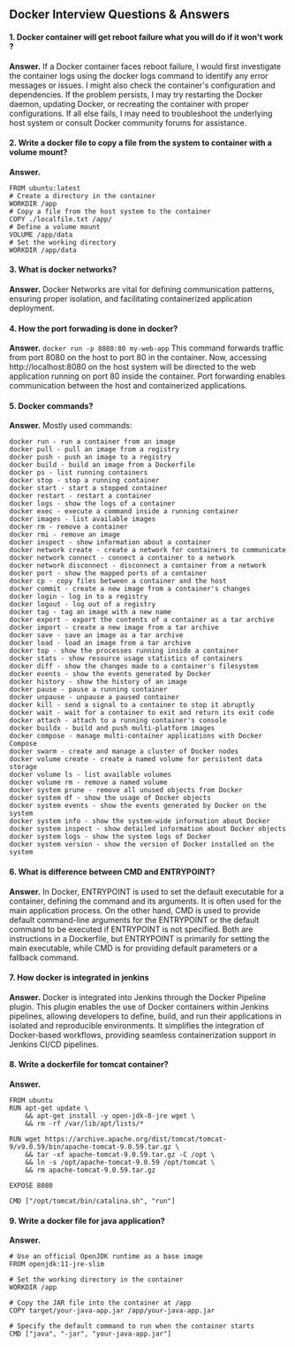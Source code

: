 ## Docker Interview Questions & Answers

#### 1. Docker container will get reboot failure what you will do if it won't work ?
**Answer.** If a Docker container faces reboot failure, I would first investigate the container logs using the docker logs command to identify any error messages or issues. I might also check the container's configuration and dependencies. If the problem persists, I may try restarting the Docker daemon, updating Docker, or recreating the container with proper configurations. If all else fails, I may need to troubleshoot the underlying host system or consult Docker community forums for assistance.

#### 2. Write a docker file to copy a file from the system to container with a volume mount?
**Answer.**
```
FROM ubuntu:latest
# Create a directory in the container
WORKDIR /app
# Copy a file from the host system to the container
COPY ./localfile.txt /app/
# Define a volume mount
VOLUME /app/data
# Set the working directory
WORKDIR /app/data
```

#### 3. What is docker networks?
**Answer.** Docker Networks are vital for defining communication patterns, ensuring proper isolation, and facilitating containerized application deployment.

#### 4. How the port forwading is done in docker?
**Answer.**
``
docker run -p 8080:80 my-web-app
``
This command forwards traffic from port 8080 on the host to port 80 in the container. Now, accessing http://localhost:8080 on the host system will be directed to the web application running on port 80 inside the container. Port forwarding enables communication between the host and containerized applications.

#### 5. Docker commands?
**Answer.** Mostly used commands:
```
docker run - run a container from an image
docker pull - pull an image from a registry
docker push - push an image to a registry
docker build - build an image from a Dockerfile
docker ps - list running containers
docker stop - stop a running container
docker start - start a stopped container
docker restart - restart a container
docker logs - show the logs of a container
docker exec - execute a command inside a running container
docker images - list available images
docker rm - remove a container
docker rmi - remove an image
docker inspect - show information about a container
docker network create - create a network for containers to communicate
docker network connect - connect a container to a network
docker network disconnect - disconnect a container from a network
docker port - show the mapped ports of a container
docker cp - copy files between a container and the host
docker commit - create a new image from a container's changes
docker login - log in to a registry
docker logout - log out of a registry
docker tag - tag an image with a new name
docker export - export the contents of a container as a tar archive
docker import - create a new image from a tar archive
docker save - save an image as a tar archive
docker load - load an image from a tar archive
docker top - show the processes running inside a container
docker stats - show resource usage statistics of containers
docker diff - show the changes made to a container's filesystem
docker events - show the events generated by Docker
docker history - show the history of an image
docker pause - pause a running container
docker unpause - unpause a paused container
docker kill - send a signal to a container to stop it abruptly
docker wait - wait for a container to exit and return its exit code
docker attach - attach to a running container's console
docker buildx - build and push multi-platform images
docker compose - manage multi-container applications with Docker Compose
docker swarm - create and manage a cluster of Docker nodes
docker volume create - create a named volume for persistent data storage
docker volume ls - list available volumes
docker volume rm - remove a named volume
docker system prune - remove all unused objects from Docker
docker system df - show the usage of Docker objects
docker system events - show the events generated by Docker on the system
docker system info - show the system-wide information about Docker
docker system inspect - show detailed information about Docker objects
docker system logs - show the system logs of Docker
docker system version - show the version of Docker installed on the system
```

#### 6. What is difference between CMD and ENTRYPOINT?
**Answer.** In Docker, ENTRYPOINT is used to set the default executable for a container, defining the command and its arguments. It is often used for the main application process. On the other hand, CMD is used to provide default command-line arguments for the ENTRYPOINT or the default command to be executed if ENTRYPOINT is not specified. Both are instructions in a Dockerfile, but ENTRYPOINT is primarily for setting the main executable, while CMD is for providing default parameters or a fallback command.

#### 7. How docker is integrated in jenkins
**Answer.** Docker is integrated into Jenkins through the Docker Pipeline plugin. This plugin enables the use of Docker containers within Jenkins pipelines, allowing developers to define, build, and run their applications in isolated and reproducible environments. It simplifies the integration of Docker-based workflows, providing seamless containerization support in Jenkins CI/CD pipelines.

#### 8. Write a dockerfile for tomcat container?
**Answer.** 
```
FROM ubuntu
RUN apt-get update \
    && apt-get install -y open-jdk-8-jre wget \
    && rm -rf /var/lib/apt/lists/*

RUN wget https://archive.apache.org/dist/tomcat/tomcat-9/v9.0.59/bin/apache-tomcat-9.0.59.tar.gz \
    && tar -xf apache-tomcat-9.0.59.tar.gz -C /opt \
    && ln -s /opt/apache-tomcat-9.0.59 /opt/tomcat \
    && rm apache-tomcat-9.0.59.tar.gz

EXPOSE 8080

CMD ["/opt/tomcat/bin/catalina.sh", "run"]
```

#### 9. Write a docker file for java application?
**Answer.** 
```
# Use an official OpenJDK runtime as a base image
FROM openjdk:11-jre-slim

# Set the working directory in the container
WORKDIR /app

# Copy the JAR file into the container at /app
COPY target/your-java-app.jar /app/your-java-app.jar

# Specify the default command to run when the container starts
CMD ["java", "-jar", "your-java-app.jar"]
```
